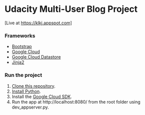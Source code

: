 # Udacity Multi-User Blog Project

[Live at https://klkj.appspot.com]

### Frameworks
- [Bootstrap](http://getbootstrap.com/)
- [Google Cloud](https://cloud.google.com/)
- [Google Cloud Datastore](https://cloud.google.com/datastore/docs/concepts/overview)
- [Jinja2](http://jinja.pocoo.org/)

### Run the project

1. [Clone this repository](https://github.com/alhuizenga/udacity_blog_project.git).
2. [Install Python](https://www.python.org/downloads/).
3. Install the [Google Cloud SDK](https://cloud.google.com/appengine/downloads#Google_App_Engine_SDK_for_Python).
4. Run the app at http://localhost:8080/ from the root folder using dev_appserver.py.
